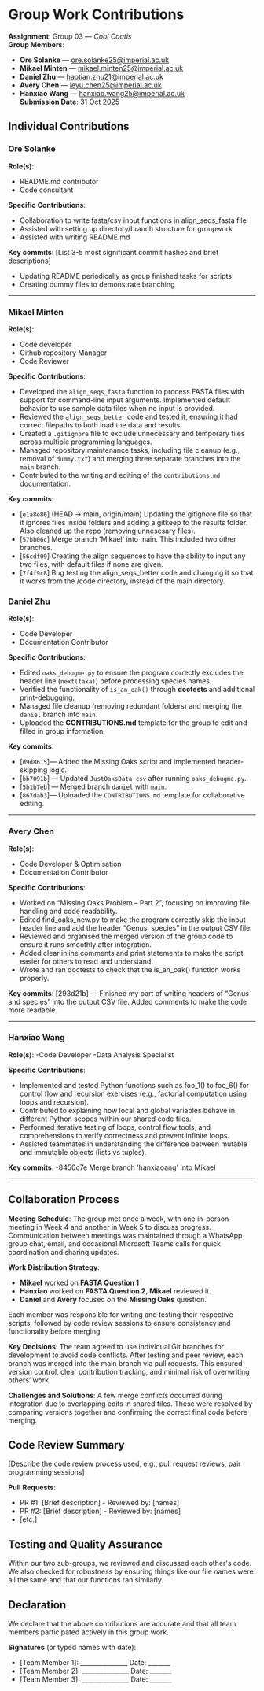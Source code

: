# Group Work Contributions

**Assignment**: Group 03 — *Cool Coatis*  
**Group Members**: 
- **Ore Solanke** — ore.solanke25@imperial.ac.uk  
- **Mikael Minten** — mikael.minten25@imperial.ac.uk  
- **Daniel Zhu** — haotian.zhu21@imperial.ac.uk  
- **Avery Chen** — leyu.chen25@imperial.ac.uk  
- **Hanxiao Wang** — hanxiao.wang25@imperial.ac.uk  
**Submission Date**: 31 Oct 2025

## Individual Contributions

### Ore Solanke
**Role(s)**: 
- README.md contributor 
- Code consultant

**Specific Contributions**:
- Collaboration to write fasta/csv input functions in align_seqs_fasta file
- Assisted with setting up directory/branch structure for groupwork 
- Assisted with writing README.md


**Key commits**: [List 3-5 most significant commit hashes and brief descriptions]
- Updating README periodically as group finished tasks for scripts
- Creating dummy files to demonstrate branching 

---

### Mikael Minten
**Role(s)**:
- Code developer  
- Github repository Manager
- Code Reviewer

**Specific Contributions**:
- Developed the `align_seqs_fasta` function to process FASTA files with support for command-line input arguments. Implemented default behavior to use sample data files when no input is provided.  
- Reviewed the `align_seqs_better` code and tested it, ensuring it had correct filepaths to both load the data and results.
- Created a `.gitignore` file to exclude unnecessary and temporary files across multiple programming languages.  
- Managed repository maintenance tasks, including file cleanup (e.g., removal of `dummy.txt`) and merging three separate branches into the `main` branch.  
- Contributed to the writing and editing of the `contributions.md` documentation.  

**Key commits**: 

- [`e1a8e86`] (HEAD -> main, origin/main) Updating the gitignore file so that it ignores files inside folders and adding a gitkeep to the results folder. Also cleaned up the repo (removing unnesesary files).
- [`57bb06c`] Merge branch 'Mikael' into main. This included two other branches.  
- [`56cdf09`] Creating the  align sequences to have the ability to input any two files, with default files if none are given.  
- [`7f4f9c8`] Bug testing the align_seqs_better code and changing it so that it works from the /code directory,  instead of the main directory.  

### Daniel Zhu
**Role(s)**: 
- Code Developer
- Documentation Contributor

**Specific Contributions**:
- Edited `oaks_debugme.py` to ensure the program correctly excludes the header line (`next(taxa)`) before processing species names.  
- Verified the functionality of `is_an_oak()` through **doctests** and additional print-debugging.  
- Managed file cleanup (removing redundant folders) and merging the `daniel` branch into `main`.
- Uploaded the **CONTRIBUTIONS.md** template for the group to edit and filled in group information.


**Key commits**: 
- [`d9d8615`]— Added the Missing Oaks script and implemented header-skipping logic.  
- [`bb7091b`] — Updated `JustOaksData.csv` after running `oaks_debugme.py`.  
- [`5b1b7eb`] — Merged branch `daniel` with `main`.  
- [`867dab3`]— Uploaded the `CONTRIBUTIONS.md` template for collaborative editing.

---

### Avery Chen
**Role(s)**:
- Code Developer & Optimisation
- Documentation Contributor

**Specific Contributions**:
- Worked on “Missing Oaks Problem – Part 2”, focusing on improving file handling and code readability.
- Edited find_oaks_new.py to make the program correctly skip the input header line and add the header “Genus, species” in the output CSV file.
- Reviewed and organised the merged version of the group code to ensure it runs smoothly after integration.
- Added clear inline comments and print statements to make the script easier for others to read and understand.
- Wrote and ran doctests to check that the is_an_oak() function works properly.

**Key commits**: 
[293d21b] — Finished my part of writing headers of “Genus and species” into the output CSV file. Added comments to make the code more readable.

---
### Hanxiao Wang
**Role(s)**: 
-Code Developer
-Data Analysis Specialist


**Specific Contributions**:
- Implemented and tested Python functions such as foo_1() to foo_6() for control flow and recursion exercises (e.g., factorial computation using loops and recursion).
- Contributed to explaining how local and global variables behave in different Python scopes within our shared code files.
- Performed iterative testing of loops, control flow tools, and comprehensions to verify correctness and prevent infinite loops.
- Assisted teammates in understanding the difference between mutable and immutable objects (lists vs tuples).

**Key commits**: 
-8450c7e Merge branch 'hanxiaoang' into Mikael

---

## Collaboration Process

**Meeting Schedule**: The group met once a week, with one in-person meeting in Week 4 and another in Week 5 to discuss progress. Communication between meetings was maintained through a WhatsApp group chat, email, and occasional Microsoft Teams calls for quick coordination and sharing updates.

**Work Distribution Strategy**: 
- **Mikael** worked on **FASTA Question 1**
- **Hanxiao** worked on **FASTA Question 2**, **Mikael** reviewed it.
- **Daniel** and **Avery** focused on the **Missing Oaks** question.

Each member was responsible for writing and testing their respective scripts, followed by code review sessions to ensure consistency and functionality before merging.

**Key Decisions**: The team agreed to use individual Git branches for development to avoid code conflicts. After testing and peer review, each branch was merged into the main branch via pull requests. This ensured version control, clear contribution tracking, and minimal risk of overwriting others’ work.

**Challenges and Solutions**: A few merge conflicts occurred during integration due to overlapping edits in shared files. These were resolved by comparing versions together and confirming the correct final code before merging.

## Code Review Summary

[Describe the code review process used, e.g., pull request reviews, pair programming sessions]

**Pull Requests**:
- PR #1: [Brief description] - Reviewed by: [names]
- PR #2: [Brief description] - Reviewed by: [names]
- [etc.]

## Testing and Quality Assurance

Within our two sub-groups, we reviewed and discussed each other's code. We also checked for robustness by ensuring things like our file names were all the same and that our functions ran similarly. 

## Declaration

We declare that the above contributions are accurate and that all team members participated actively in this group work.

**Signatures** (or typed names with date):
- [Team Member 1]: _______________  Date: _______
- [Team Member 2]: _______________  Date: _______
- [Team Member 3]: _______________  Date: _______
